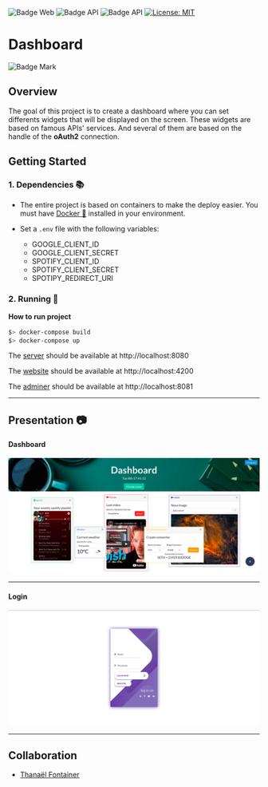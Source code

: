![Badge Web](https://img.shields.io/badge/Web-Angular-red?logo=angular)
![Badge API](https://img.shields.io/badge/API-Flask-dark?logo=Flask&color=black)
![Badge API](https://img.shields.io/badge/Database-MySQL-blue?logo=MySQL)
[![License: MIT](https://img.shields.io/badge/License-MIT-yellow.svg)](https://opensource.org/licenses/MIT)

# Dashboard

![Badge Mark](https://img.shields.io/badge/Module%20Mark-A-%2372FA08.svg?&style=for-the-badge&logoColor=black)

## Overview

The goal of this project is to create a dashboard where you can set differents widgets that will be displayed on the screen. These widgets are based on famous APIs' services. And several of them are based on the handle of the **oAuth2** connection.

## Getting Started

### 1. Dependencies :books:

- The entire project is based on containers to make the deploy easier. You must have [Docker :whale:](https://docs.docker.com/get-docker/) installed in your environment.

- Set a `.env` file with the following variables:
    - GOOGLE_CLIENT_ID
    - GOOGLE_CLIENT_SECRET
    - SPOTIFY_CLIENT_ID
    - SPOTIFY_CLIENT_SECRET
    - SPOTIPY_REDIRECT_URI

### 2. Running :rocket:

**How to run project**

```bash
$> docker-compose build
$> docker-compose up
```

The [server](http://localhost:8080) should be available at http://localhost:8080

The [website](http://localhost:4200) should be available at http://localhost:4200

The [adminer](http://localhost:8081) should be available at http://localhost:8081

---

## Presentation :camera:

#### Dashboard

![](../../../images/dashboard.png)

---

#### Login

![](../../../images/dashboard-login.png)

---

## Collaboration

- [Thanaël Fontainer](https://github.com/ThanaelFontaine)
